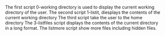 The first script 0-working directory is used to display the current working directory of the user.
The second script 1-listit, diesplays the contents of the current working directory
The third script take the user to the home directory
The 3-listfiles script displays the contents of the current directory in a long format.
The listmore script show more files including hidden files.
